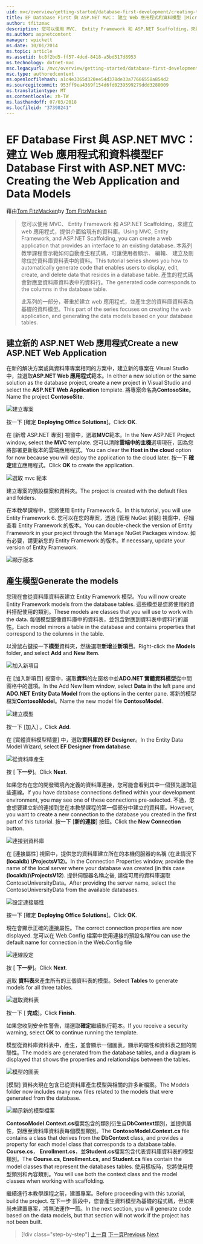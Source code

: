 ```yaml
---
uid: mvc/overview/getting-started/database-first-development/creating-the-web-application
title: EF Database First 與 ASP.NET MVC： 建立 Web 應用程式和資料模型 |Microsoft Docs
author: tfitzmac
description: 您可以使用 MVC、 Entity Framework 和 ASP.NET Scaffolding，來建立 web 應用程式，提供介面給現有的資料庫。 本教學課程的里...
ms.author: aspnetcontent
manager: wpickett
ms.date: 10/01/2014
ms.topic: article
ms.assetid: bc8f2bd5-ff57-4dcd-8418-a5bd517d8953
ms.technology: dotnet-mvc
msc.legacyurl: /mvc/overview/getting-started/database-first-development/creating-the-web-application
msc.type: authoredcontent
ms.openlocfilehash: a1c4e3365d320ee54d378de33a77666558a854d2
ms.sourcegitcommit: 953ff9ea4369f154d6fd0239599279ddd3280009
ms.translationtype: MT
ms.contentlocale: zh-TW
ms.lasthandoff: 07/03/2018
ms.locfileid: "37398241"
---
```

<a name="ef-database-first-with-aspnet-mvc-creating-the-web-application-and-data-models"></a><span data-ttu-id="bf1bc-104">EF Database First 與 ASP.NET MVC： 建立 Web 應用程式和資料模型</span><span class="sxs-lookup"><span data-stu-id="bf1bc-104">EF Database First with ASP.NET MVC: Creating the Web Application and Data Models</span></span>
====================
<span data-ttu-id="bf1bc-105">藉由[Tom FitzMacken](https://github.com/tfitzmac)</span><span class="sxs-lookup"><span data-stu-id="bf1bc-105">by [Tom FitzMacken](https://github.com/tfitzmac)</span></span>

> <span data-ttu-id="bf1bc-106">您可以使用 MVC、 Entity Framework 和 ASP.NET Scaffolding，來建立 web 應用程式，提供介面給現有的資料庫。</span><span class="sxs-lookup"><span data-stu-id="bf1bc-106">Using MVC, Entity Framework, and ASP.NET Scaffolding, you can create a web application that provides an interface to an existing database.</span></span> <span data-ttu-id="bf1bc-107">本系列教學課程會示範如何自動產生程式碼，可讓使用者顯示、 編輯、 建立及刪除位於資料庫資料表中的資料。</span><span class="sxs-lookup"><span data-stu-id="bf1bc-107">This tutorial series shows you how to automatically generate code that enables users to display, edit, create, and delete data that resides in a database table.</span></span> <span data-ttu-id="bf1bc-108">產生的程式碼會對應至資料庫資料表中的資料行。</span><span class="sxs-lookup"><span data-stu-id="bf1bc-108">The generated code corresponds to the columns in the database table.</span></span>
> 
> <span data-ttu-id="bf1bc-109">此系列的一部分，著重於建立 web 應用程式，並產生您的資料庫資料表為基礎的資料模型。</span><span class="sxs-lookup"><span data-stu-id="bf1bc-109">This part of the series focuses on creating the web application, and generating the data models based on your database tables.</span></span>


## <a name="create-a-new-aspnet-web-application"></a><span data-ttu-id="bf1bc-110">建立新的 ASP.NET Web 應用程式</span><span class="sxs-lookup"><span data-stu-id="bf1bc-110">Create a new ASP.NET Web Application</span></span>

<span data-ttu-id="bf1bc-111">在新的解決方案或與資料庫專案相同的方案中，建立新的專案在 Visual Studio 中，並選取**ASP.NET Web 應用程式**範本。</span><span class="sxs-lookup"><span data-stu-id="bf1bc-111">In either a new solution or the same solution as the database project, create a new project in Visual Studio and select the **ASP.NET Web Application** template.</span></span> <span data-ttu-id="bf1bc-112">將專案命名為**ContosoSite**。</span><span class="sxs-lookup"><span data-stu-id="bf1bc-112">Name the project **ContosoSite**.</span></span>

![建立專案](creating-the-web-application/_static/image1.png)

<span data-ttu-id="bf1bc-114">按一下 [確定 **Deploying Office Solutions**]。</span><span class="sxs-lookup"><span data-stu-id="bf1bc-114">Click **OK**.</span></span>

<span data-ttu-id="bf1bc-115">在 [新增 ASP.NET 專案] 視窗中，選取**MVC**範本。</span><span class="sxs-lookup"><span data-stu-id="bf1bc-115">In the New ASP.NET Project window, select the **MVC** template.</span></span> <span data-ttu-id="bf1bc-116">您可以清除**雲端中的主機**選項現在，因為您將部署更新版本的雲端應用程式。</span><span class="sxs-lookup"><span data-stu-id="bf1bc-116">You can clear the **Host in the cloud** option for now because you will deploy the application to the cloud later.</span></span> <span data-ttu-id="bf1bc-117">按一下 **確定**建立應用程式。</span><span class="sxs-lookup"><span data-stu-id="bf1bc-117">Click **OK** to create the application.</span></span>

![選取 mvc 範本](creating-the-web-application/_static/image2.png)

<span data-ttu-id="bf1bc-119">建立專案的預設檔案和資料夾。</span><span class="sxs-lookup"><span data-stu-id="bf1bc-119">The project is created with the default files and folders.</span></span>

<span data-ttu-id="bf1bc-120">在本教學課程中，您將使用 Entity Framework 6。</span><span class="sxs-lookup"><span data-stu-id="bf1bc-120">In this tutorial, you will use Entity Framework 6.</span></span> <span data-ttu-id="bf1bc-121">您可以在您的專案，透過 [管理 NuGet 封裝] 視窗中，仔細查看 Entity Framework 的版本。</span><span class="sxs-lookup"><span data-stu-id="bf1bc-121">You can double-check the version of Entity Framework in your project through the Manage NuGet Packages window.</span></span> <span data-ttu-id="bf1bc-122">如有必要，請更新您的 Entity Framework 的版本。</span><span class="sxs-lookup"><span data-stu-id="bf1bc-122">If necessary, update your version of Entity Framework.</span></span>

![顯示版本](creating-the-web-application/_static/image3.png)

## <a name="generate-the-models"></a><span data-ttu-id="bf1bc-124">產生模型</span><span class="sxs-lookup"><span data-stu-id="bf1bc-124">Generate the models</span></span>

<span data-ttu-id="bf1bc-125">您現在會從資料庫資料表建立 Entity Framework 模型。</span><span class="sxs-lookup"><span data-stu-id="bf1bc-125">You will now create Entity Framework models from the database tables.</span></span> <span data-ttu-id="bf1bc-126">這些模型是您將使用的資料搭配使用的類別。</span><span class="sxs-lookup"><span data-stu-id="bf1bc-126">These models are classes that you will use to work with the data.</span></span> <span data-ttu-id="bf1bc-127">每個模型鏡像資料庫中的資料表，並包含對應到資料表中資料行的屬性。</span><span class="sxs-lookup"><span data-stu-id="bf1bc-127">Each model mirrors a table in the database and contains properties that correspond to the columns in the table.</span></span>

<span data-ttu-id="bf1bc-128">以滑鼠右鍵按一下**模型**資料夾，然後選取**新增**並**新項目**。</span><span class="sxs-lookup"><span data-stu-id="bf1bc-128">Right-click the **Models** folder, and select **Add** and **New Item**.</span></span>

![加入新項目](creating-the-web-application/_static/image4.png)

<span data-ttu-id="bf1bc-130">在 [加入新項目] 視窗中，選取**資料**的左窗格中並**ADO.NET 實體資料模型**從中間窗格中的選項。</span><span class="sxs-lookup"><span data-stu-id="bf1bc-130">In the Add New Item window, select **Data** in the left pane and **ADO.NET Entity Data Model** from the options in the center pane.</span></span> <span data-ttu-id="bf1bc-131">將新的模型檔案**ContosoModel**。</span><span class="sxs-lookup"><span data-stu-id="bf1bc-131">Name the new model file **ContosoModel**.</span></span>

![建立模型](creating-the-web-application/_static/image5.png)

<span data-ttu-id="bf1bc-133">按一下 [加入] 。</span><span class="sxs-lookup"><span data-stu-id="bf1bc-133">Click **Add**.</span></span>

<span data-ttu-id="bf1bc-134">在 [實體資料模型精靈] 中，選取**資料庫的 EF Designer**。</span><span class="sxs-lookup"><span data-stu-id="bf1bc-134">In the Entity Data Model Wizard, select **EF Designer from database**.</span></span>

![從資料庫產生](creating-the-web-application/_static/image6.png)

<span data-ttu-id="bf1bc-136">按 [ **下一步**]。</span><span class="sxs-lookup"><span data-stu-id="bf1bc-136">Click **Next**.</span></span>

<span data-ttu-id="bf1bc-137">如果您有在您的開發環境內定義的資料庫連接，您可能會看到其中一個預先選取這些連線。</span><span class="sxs-lookup"><span data-stu-id="bf1bc-137">If you have database connections defined within your development environment, you may see one of these connections pre-selected.</span></span> <span data-ttu-id="bf1bc-138">不過，您會想要建立新的連接到您在本教學課程的第一個部分中建立的資料庫。</span><span class="sxs-lookup"><span data-stu-id="bf1bc-138">However, you want to create a new connection to the database you created in the first part of this tutorial.</span></span> <span data-ttu-id="bf1bc-139">按一下 [**新的連接**] 按鈕。</span><span class="sxs-lookup"><span data-stu-id="bf1bc-139">Click the **New Connection** button.</span></span>

![連接到資料庫](creating-the-web-application/_static/image7.png)

<span data-ttu-id="bf1bc-141">在 [連接屬性] 視窗中，提供您的資料庫建立所在的本機伺服器的名稱 (在此情況下 **(localdb) \ProjectsV12**)。</span><span class="sxs-lookup"><span data-stu-id="bf1bc-141">In the Connection Properties window, provide the name of the local server where your database was created (in this case **(localdb)\ProjectsV12**).</span></span> <span data-ttu-id="bf1bc-142">提供伺服器名稱之後, 請從可用的資料庫選取 ContosoUniversityData。</span><span class="sxs-lookup"><span data-stu-id="bf1bc-142">After providing the server name, select the ContosoUniversityData from the available databases.</span></span>

![設定連接屬性](creating-the-web-application/_static/image8.png)

<span data-ttu-id="bf1bc-144">按一下 [確定 **Deploying Office Solutions**]。</span><span class="sxs-lookup"><span data-stu-id="bf1bc-144">Click **OK**.</span></span>

<span data-ttu-id="bf1bc-145">現在會顯示正確的連接屬性。</span><span class="sxs-lookup"><span data-stu-id="bf1bc-145">The correct connection properties are now displayed.</span></span> <span data-ttu-id="bf1bc-146">您可以在 Web.Config 檔案中使用連接的預設名稱</span><span class="sxs-lookup"><span data-stu-id="bf1bc-146">You can use the default name for connection in the Web.Config file</span></span>

![連線設定](creating-the-web-application/_static/image9.png)

<span data-ttu-id="bf1bc-148">按 [ **下一步**]。</span><span class="sxs-lookup"><span data-stu-id="bf1bc-148">Click **Next**.</span></span>

<span data-ttu-id="bf1bc-149">選取 **資料表**來產生所有的三個資料表的模型。</span><span class="sxs-lookup"><span data-stu-id="bf1bc-149">Select **Tables** to generate models for all three tables.</span></span>

![選取資料表](creating-the-web-application/_static/image10.png)

<span data-ttu-id="bf1bc-151">按一下 [ **完成**]。</span><span class="sxs-lookup"><span data-stu-id="bf1bc-151">Click **Finish**.</span></span>

<span data-ttu-id="bf1bc-152">如果您收到安全性警告，請選取**確定**繼續執行範本。</span><span class="sxs-lookup"><span data-stu-id="bf1bc-152">If you receive a security warning, select **OK** to continue running the template.</span></span>

<span data-ttu-id="bf1bc-153">模型從資料庫資料表中，產生，並會顯示一個圖表，顯示的屬性和資料表之間的關聯性。</span><span class="sxs-lookup"><span data-stu-id="bf1bc-153">The models are generated from the database tables, and a diagram is displayed that shows the properties and relationships between the tables.</span></span>

![模型的圖表](creating-the-web-application/_static/image11.png)

<span data-ttu-id="bf1bc-155">[模型] 資料夾現在包含已從資料庫產生模型與相關的許多新檔案。</span><span class="sxs-lookup"><span data-stu-id="bf1bc-155">The Models folder now includes many new files related to the models that were generated from the database.</span></span>

![顯示新的模型檔案](creating-the-web-application/_static/image12.png)

<span data-ttu-id="bf1bc-157">**ContosoModel.Context.cs**檔案包含的類別衍生自**DbContext**類別，並提供屬性，對應至資料庫資料表每個模型類別。</span><span class="sxs-lookup"><span data-stu-id="bf1bc-157">The **ContosoModel.Context.cs** file contains a class that derives from the **DbContext** class, and provides a property for each model class that corresponds to a database table.</span></span> <span data-ttu-id="bf1bc-158">**Course.cs**， **Enrollment.cs**，並**Student.cs**檔案包含代表資料庫資料表的模型類別。</span><span class="sxs-lookup"><span data-stu-id="bf1bc-158">The **Course.cs**, **Enrollment.cs**, and **Student.cs** files contain the model classes that represent the databases tables.</span></span> <span data-ttu-id="bf1bc-159">使用樣板時，您將使用模型類別和內容類別。</span><span class="sxs-lookup"><span data-stu-id="bf1bc-159">You will use both the context class and the model classes when working with scaffolding.</span></span>

<span data-ttu-id="bf1bc-160">繼續進行本教學課程之前，建置專案。</span><span class="sxs-lookup"><span data-stu-id="bf1bc-160">Before proceeding with this tutorial, build the project.</span></span> <span data-ttu-id="bf1bc-161">在下一步 區段中，您會產生資料模型為基礎的程式碼，但如果尚未建置專案，將無法運作一節。</span><span class="sxs-lookup"><span data-stu-id="bf1bc-161">In the next section, you will generate code based on the data models, but that section will not work if the project has not been built.</span></span>

> [!div class="step-by-step"]
> <span data-ttu-id="bf1bc-162">[上一頁](setting-up-database.md)
> [下一頁](generating-views.md)</span><span class="sxs-lookup"><span data-stu-id="bf1bc-162">[Previous](setting-up-database.md)
[Next](generating-views.md)</span></span>
